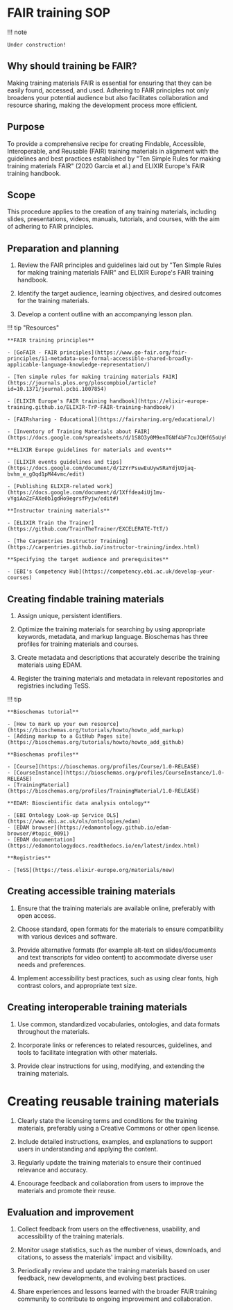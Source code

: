 # FAIR training SOP

!!! note 
    
    Under construction!

## Why should training be FAIR?

Making training materials FAIR is essential for ensuring that they can be easily found, accessed, and used. Adhering to FAIR principles not only broadens your potential audience but also facilitates collaboration and resource sharing, making the development process more efficient.

## Purpose

To provide a comprehensive recipe for creating Findable, Accessible, Interoperable, and Reusable (FAIR) training materials in alignment with the guidelines and best practices established by "Ten Simple Rules for making training materials FAIR" (2020 Garcia et al.) and ELIXIR Europe's FAIR training handbook.

## Scope

This procedure applies to the creation of any training materials, including slides, presentations, videos, manuals, tutorials, and courses, with the aim of adhering to FAIR principles.

## Preparation and planning

1. Review the FAIR principles and guidelines laid out by "Ten Simple Rules for making training materials FAIR" and ELIXIR Europe's FAIR training handbook.

2. Identify the target audience, learning objectives, and desired outcomes for the training materials.

3. Develop a content outline with an accompanying lesson plan.

!!! tip "Resources"

    **FAIR training principles**

    - [GoFAIR - FAIR principles](https://www.go-fair.org/fair-principles/i1-metadata-use-formal-accessible-shared-broadly-applicable-language-knowledge-representation/)

    - [Ten simple rules for making training materials FAIR](https://journals.plos.org/ploscompbiol/article?id=10.1371/journal.pcbi.1007854)

    - [ELIXIR Europe's FAIR training handbook](https://elixir-europe-training.github.io/ELIXIR-TrP-FAIR-training-handbook/)

    - [FAIRsharing - Educational](https://fairsharing.org/educational/)

    - [Inventory of Training Materials about FAIR](https://docs.google.com/spreadsheets/d/1S8O3y0M9enTGNf4bF7cuJQHf65oUyRTYGSRPtynZEUk/edit#)

    **ELIXIR Europe guidelines for materials and events**

    - [ELIXIR events guidelines and tips](https://docs.google.com/document/d/12YrPsuwEuUywSRaYdjUDjaq-bvhm_e_gOqd1pM44vmc/edit)

    - [Publishing ELIXIR-related work](https://docs.google.com/document/d/1Xffdea4iUj1mv-vYgiAoZzFAXe0b1gdHo9egrsfPyjw/edit#)

    **Instructor training materials**

    - [ELIXIR Train the Trainer](https://github.com/TrainTheTrainer/EXCELERATE-TtT/)

    - [The Carpentries Instructor Training](https://carpentries.github.io/instructor-training/index.html)

    **Specifying the target audience and prerequisites**

    - [EBI's Competency Hub](https://competency.ebi.ac.uk/develop-your-courses)

## Creating findable training materials
1. Assign unique, persistent identifiers.

2. Optimize the training materials for searching by using appropriate keywords, metadata, and markup language. Bioschemas has three profiles for training materials and courses.

3. Create metadata and descriptions that accurately describe the training materials using EDAM.

4. Register the training materials and metadata in relevant repositories and registries including TeSS.

!!! tip

    **Bioschemas tutorial**

    - [How to mark up your own resource](https://bioschemas.org/tutorials/howto/howto_add_markup)
    - [Adding markup to a GitHub Pages site](https://bioschemas.org/tutorials/howto/howto_add_github)

    **Bioschemas profiles**

    - [Course](https://bioschemas.org/profiles/Course/1.0-RELEASE)
    - [CourseInstance](https://bioschemas.org/profiles/CourseInstance/1.0-RELEASE)
    - [TrainingMaterial](https://bioschemas.org/profiles/TrainingMaterial/1.0-RELEASE)

    **EDAM: Bioscientific data analysis ontology**

    - [EBI Ontology Look-up Service OLS](https://www.ebi.ac.uk/ols/ontologies/edam)
    - [EDAM browser](https://edamontology.github.io/edam-browser/#topic_0091)
    - [EDAM documentation](https://edamontologydocs.readthedocs.io/en/latest/index.html)

    **Registries**

    - [TeSS](https://tess.elixir-europe.org/materials/new)


## Creating accessible training materials
1. Ensure that the training materials are available online, preferably with open access.

2. Choose standard, open formats for the materials to ensure compatibility with various devices and software.

3. Provide alternative formats (for example alt-text on slides/documents and text transcripts for video content) to accommodate diverse user needs and preferences.

4. Implement accessibility best practices, such as using clear fonts, high contrast colors, and appropriate text size.

## Creating interoperable training materials
1. Use common, standardized vocabularies, ontologies, and data formats throughout the materials.

2. Incorporate links or references to related resources, guidelines, and tools to facilitate integration with other materials.

3. Provide clear instructions for using, modifying, and extending the training materials.

# Creating reusable training materials
1. Clearly state the licensing terms and conditions for the training materials, preferably using a Creative Commons or other open license.

2. Include detailed instructions, examples, and explanations to support users in understanding and applying the content.

3. Regularly update the training materials to ensure their continued relevance and accuracy.

4. Encourage feedback and collaboration from users to improve the materials and promote their reuse.

## Evaluation and improvement
1. Collect feedback from users on the effectiveness, usability, and accessibility of the training materials.

2. Monitor usage statistics, such as the number of views, downloads, and citations, to assess the materials' impact and visibility.

3. Periodically review and update the training materials based on user feedback, new developments, and evolving best practices.

4. Share experiences and lessons learned with the broader FAIR training community to contribute to ongoing improvement and collaboration.